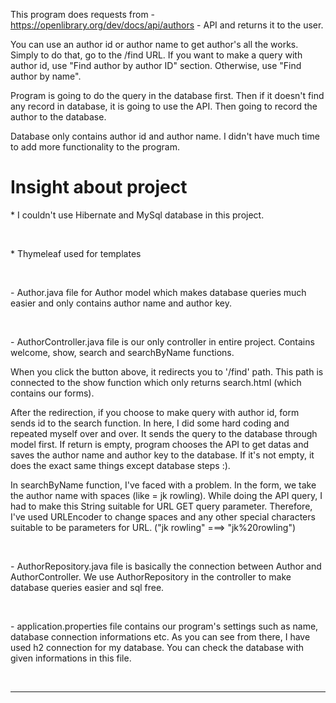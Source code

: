 This program does requests from - https://openlibrary.org/dev/docs/api/authors - API and returns it to the user. 

You can use an author id or author name to get author's all the works.
Simply to do that, go to the /find URL. If you want to make a query with author id, use "Find author by author ID" section. Otherwise, use "Find author by name".

Program is going to do the query in the database first. Then if it doesn't find any record in database, it is going to use the API. Then going to record the author to the database.

Database only contains author id and author name. I didn't have much time to add more functionality to the program.

<h1>Insight about project</h1>

<p>* I couldn't use Hibernate and MySql database in this project.</p>
<br>
<p>* Thymeleaf used for templates</p>
<br>
<p>- Author.java file for Author model which makes database queries much easier and only contains author name and author key. </p>
<br>
<p>- AuthorController.java file is our only controller in entire project. Contains welcome, show, search and searchByName functions.

When you click the button above, it redirects you to '/find' path. This path is connected to the show function which only returns 
search.html (which contains our forms).

After the redirection, if you choose to make query with author id, form sends id to the search function. In here, I did some hard coding 
and repeated myself over and over. It sends the query to the database through model first. If return is empty, program chooses the API to get 
datas and saves the author name and author key to the database. If it's not empty, it does the exact same things except database steps :).

In searchByName function, I've faced with a problem. In the form, we take the author name with spaces (like = jk rowling). While doing the 
API query, I had to make this String suitable for URL GET query parameter. Therefore, I've used URLEncoder to change spaces and any other special
characters suitable to be parameters for URL. ("jk rowling" ===> "jk%20rowling") 
</p>
<br>
<p>- AuthorRepository.java file is basically the connection between Author and AuthorController. We use AuthorRepository in the controller to make database queries easier and sql free.
</p>
<br>
<p>- application.properties file contains our program's settings such as name, database connection informations etc. As you can see from there, I have used h2 connection for my database. You can check the database with given informations in this file.</p>
<br>
<hr>
